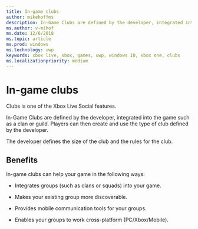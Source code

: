```yaml
---
title: In-game clubs
author: mikehoffms
description: In-Game Clubs are defined by the developer, integrated into the game such as a clan or guild.
ms.author: v-mihof
ms.date: 12/6/2018
ms.topic: article
ms.prod: windows
ms.technology: uwp
keywords: xbox live, xbox, games, uwp, windows 10, xbox one, clubs
ms.localizationpriority: medium
---
```


# In-game clubs

Clubs is one of the Xbox Live Social features.

In-Game Clubs are defined by the developer, integrated into the game such as a clan or guild.
Players can then create and use the type of club defined by the developer.

The developer defines the size of the club and the rules for the club.


## Benefits

In-game clubs can help your game in the following ways:

* Integrates groups (such as clans or squads) into your game.

* Makes your existing group more discoverable.

* Provides mobile communication tools for your groups.

* Enables your groups to work cross-platform (PC/Xbox/Mobile).
